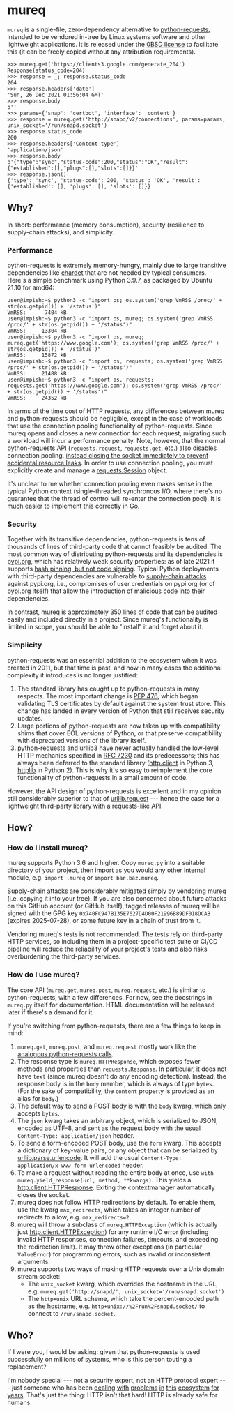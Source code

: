mureq
=====

`mureq` is a single-file, zero-dependency alternative to [python-requests](https://github.com/psf/requests), intended to be vendored in-tree by Linux systems software and other lightweight applications. It is released under the [0BSD license](https://opensource.org/licenses/0BSD) to facilitate this (it can be freely copied without any attribution requirements).

```
>>> mureq.get('https://clients3.google.com/generate_204')
Response(status_code=204)
>>> response = _; response.status_code
204
>>> response.headers['date']
'Sun, 26 Dec 2021 01:56:04 GMT'
>>> response.body
b''
>>> params={'snap': 'certbot', 'interface': 'content'}
>>> response = mureq.get('http://snapd/v2/connections', params=params, unix_socket='/run/snapd.socket')
>>> response.status_code
200
>>> response.headers['Content-type']
'application/json'
>>> response.body
b'{"type":"sync","status-code":200,"status":"OK","result":{"established":[],"plugs":[],"slots":[]}}'
>>> response.json()
{'type': 'sync', 'status-code': 200, 'status': 'OK', 'result': {'established': [], 'plugs': [], 'slots': []}}
```

## Why?

In short: performance (memory consumption), security (resilience to supply-chain attacks), and simplicity.

### Performance

python-requests is extremely memory-hungry, mainly due to large transitive dependencies like [chardet](https://github.com/chardet/chardet) that are not needed by typical consumers. Here's a simple benchmark using Python 3.9.7, as packaged by Ubuntu 21.10 for amd64:

```
user@impish:~$ python3 -c "import os; os.system('grep VmRSS /proc/' + str(os.getpid()) + '/status')"
VmRSS:      7404 kB
user@impish:~$ python3 -c "import os, mureq; os.system('grep VmRSS /proc/' + str(os.getpid()) + '/status')"
VmRSS:     13304 kB
user@impish:~$ python3 -c "import os, mureq; mureq.get('https://www.google.com'); os.system('grep VmRSS /proc/' + str(os.getpid()) + '/status')"
VmRSS:     15872 kB
user@impish:~$ python3 -c "import os, requests; os.system('grep VmRSS /proc/' + str(os.getpid()) + '/status')"
VmRSS:     21488 kB
user@impish:~$ python3 -c "import os, requests; requests.get('https://www.google.com'); os.system('grep VmRSS /proc/' + str(os.getpid()) + '/status')"
VmRSS:     24352 kB
```

In terms of the time cost of HTTP requests, any differences between mureq and python-requests should be negligible, except in the case of workloads that use the connection pooling functionality of python-requests. Since mureq opens and closes a new connection for each request, migrating such a workload will incur a performance penalty. Note, however, that the normal python-requests API (`requests.request`, `requests.get`, etc.) also disables connection pooling, [instead closing the socket immediately to prevent accidental resource leaks](https://github.com/psf/requests/blob/a1a6a549a0143d9b32717dbe3d75cd543ae5a4f6/requests/api.py#L57-L61). In order to use connection pooling, you must explicitly create and manage a [requests.Session](https://docs.python-requests.org/en/latest/user/advanced/#session-objects) object.

It's unclear to me whether connection pooling even makes sense in the typical Python context (single-threaded synchronous I/O, where there's no guarantee that the thread of control will re-enter the connection pool). It is much easier to implement this correctly in [Go](https://pkg.go.dev/net/http#Client).

### Security

Together with its transitive dependencies, python-requests is tens of thousands of lines of third-party code that cannot feasibly be audited. The most common way of distributing python-requests and its dependencies is [pypi.org](https://pypi.org/), which has relatively weak security properties: as of late 2021 it supports [hash pinning, but not code signing](https://flawed.net.nz/2021/02/02/PyPI-Security-State/). Typical Python deployments with third-party dependencies are vulnerable to [supply-chain attacks](https://en.wikipedia.org/wiki/Supply_chain_attack) against pypi.org, i.e., compromises of user credentials on pypi.org (or of pypi.org itself) that allow the introduction of malicious code into their dependencies.

In contrast, mureq is approximately 350 lines of code that can be audited easily and included directly in a project. Since mureq's functionality is limited in scope, you should be able to "install" it and forget about it.

### Simplicity

python-requests was an essential addition to the ecosystem when it was created in 2011, but that time is past, and now in many cases the additional complexity it introduces is no longer justified:

1. The standard library has caught up to python-requests in many respects. The most important change is [PEP 476](https://www.python.org/dev/peps/pep-0476/), which began validating TLS certificates by default against the system trust store. This change has landed in every version of Python that still receives security updates.
1. Large portions of python-requests are now taken up with compatibility shims that cover EOL versions of Python, or that preserve compatibility with deprecated versions of the library itself.
1. python-requests and urllib3 have never actually handled the low-level HTTP mechanics specified in [RFC 7230](https://datatracker.ietf.org/doc/html/rfc7230) and its predecessors; this has always been deferred to the standard library ([http.client](https://docs.python.org/3/library/http.client.html) in Python 3, [httplib](https://docs.python.org/2/library/httplib.html) in Python 2). This is why it's so easy to reimplement the core functionality of python-requests in a small amount of code.

However, the API design of python-requests is excellent and in my opinion still considerably superior to that of [urllib.request](https://docs.python.org/3/library/urllib.request.html) --- hence the case for a lightweight third-party library with a requests-like API.

## How?

### How do I install mureq?

mureq supports Python 3.6 and higher. Copy `mureq.py` into a suitable directory of your project, then import as you would any other internal module, e.g. `import .mureq` or `import bar.baz.mureq`.

Supply-chain attacks are considerably mitigated simply by vendoring mureq (i.e. copying it into your tree). If you are also concerned about future attacks on this GitHub account (or GitHub itself), tagged releases of mureq will be signed with the GPG key `0x740FC947B135E7627D4D00F21996B89DF018DCAB` (expires 2025-07-28), or some future key in a chain of trust from it.

Vendoring mureq's tests is not recommended. The tests rely on third-party HTTP services, so including them in a project-specific test suite or CI/CD pipeline will reduce the reliability of your project's tests and also risks overburdening the third-party services.

### How do I use mureq?

The core API (`mureq.get`, `mureq.post`, `mureq.request`, etc.) is similar to python-requests, with a few differences. For now, see the docstrings in `mureq.py` itself for documentation. HTML documentation will be released later if there's a demand for it.

If you're switching from python-requests, there are a few things to keep in mind:

1. `mureq.get`, `mureq.post`, and `mureq.request` mostly work like the [analogous python-requests calls](https://docs.python-requests.org/en/latest/user/quickstart/#make-a-request).
1. The response type is `mureq.HTTPResponse`, which exposes fewer methods and properties than `requests.Response`. In particular, it does not have `text` (since mureq doesn't do any encoding detection). Instead, the response body is in the `body` member, which is always of type `bytes`. (For the sake of compatibility, the `content` property is provided as an alias for `body`.)
1. The default way to send a POST body is with the `body` kwarg, which only accepts `bytes`.
1. The `json` kwarg takes an arbitrary object, which is serialized to JSON, encoded as UTF-8, and sent as the request body with the usual `Content-Type: application/json` header.
1. To send a form-encoded POST body, use the `form` kwarg. This accepts a dictionary of key-value pairs, or any object that can be serialized by [urllib.parse.urlencode](https://docs.python.org/3/library/urllib.parse.html#urllib.parse.urlencode). It will add the usual `Content-Type: application/x-www-form-urlencoded` header.
1. To make a request without reading the entire body at once, use `with mureq.yield_response(url, method, **kwargs)`. This yields a [http.client.HTTPResponse](https://docs.python.org/3/library/http.client.html#httpresponse-objects). Exiting the contextmanager automatically closes the socket.
1. mureq does not follow HTTP redirections by default. To enable them, use the kwarg `max_redirects`, which takes an integer number of redirects to allow, e.g. `max_redirects=2`.
1. mureq will throw a subclass of `mureq.HTTPException` (which is actually just [http.client.HTTPException](https://docs.python.org/3/library/http.client.html#http.client.HTTPException)) for any runtime I/O error (including invalid HTTP responses, connection failures, timeouts, and exceeding the redirection limit). It may throw other exceptions (in particular `ValueError`) for programming errors, such as invalid or inconsistent arguments.
1. mureq supports two ways of making HTTP requests over a Unix domain stream socket:
    - The `unix_socket` kwarg, which overrides the hostname in the URL, e.g. `mureq.get('http://snapd/', unix_socket='/run/snapd.socket')`
    - The `http+unix` URL scheme, which take the percent-encoded path as the hostname, e.g. `http+unix://%2Frun%2Fsnapd.socket/` to connect to `/run/snapd.socket`.

## Who?

If I were you, I would be asking: given that python-requests is used successfully on millions of systems, who is this person touting a replacement?

I'm nobody special --- not a security expert, not an HTTP protocol expert --- just someone who has been [dealing](https://github.com/psf/requests/issues/520) [with](https://github.com/urllib3/urllib3/pull/87) [problems](https://github.com/kjd/idna/pull/22) [in](https://github.com/kjd/idna/pull/24) [this](https://code.launchpad.net/~slingamn/ssh-import-id/+git/ssh-import-id/+merge/389139) [ecosystem](https://bugs.launchpad.net/ubuntu/+source/apport/+bug/1903605) [for](https://code.launchpad.net/~ddstreet/software-properties/+git/software-properties/+merge/396926) [years](https://github.com/OpenPrinting/system-config-printer/pull/247). That's just the thing: HTTP isn't that hard! HTTP is already safe for humans.
